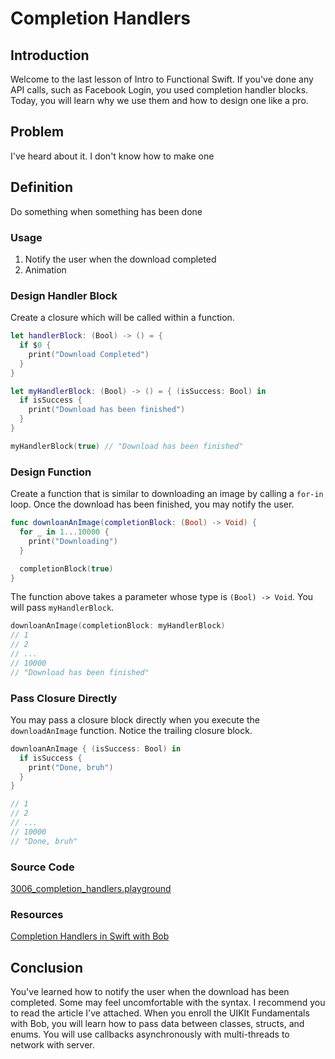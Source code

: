# Completion Handlers

## Introduction
Welcome to the last lesson of Intro to Functional Swift. If you've done any API calls, such as Facebook Login, you used completion handler blocks. Today, you will learn why we use them and how to design one like a pro.

## Problem
I've heard about it. I don't know how to make one

## Definition
Do something when something has been done

### Usage
  1. Notify the user when the download completed
  2. Animation

### Design Handler Block
Create a closure which will be called within a function.

```swift
let handlerBlock: (Bool) -> () = {
  if $0 {
    print("Download Completed")
  }
}

let myHandlerBlock: (Bool) -> () = { (isSuccess: Bool) in
  if isSuccess {
    print("Download has been finished")
  }
}

myHandlerBlock(true) // "Download has been finished"
```

### Design Function
Create a function that is similar to downloading an image by calling a `for-in` loop. Once the download has been finished, you may notify the user.

```swift
func downloanAnImage(completionBlock: (Bool) -> Void) {
  for _ in 1...10000 {
    print("Downloading")
  }

  completionBlock(true)
}
```

The function above takes a parameter whose type is `(Bool) -> Void`. You will pass `myHandlerBlock`.

```swift
downloanAnImage(completionBlock: myHandlerBlock)
// 1
// 2
// ...
// 10000
// "Download has been finished"
```

### Pass Closure Directly
You may pass a closure block directly when you execute the `downloadAnImage` function. Notice the trailing closure block.

```swift
downloanAnImage { (isSuccess: Bool) in
  if isSuccess {
    print("Done, bruh")
  }
}

// 1
// 2
// ...
// 10000
// "Done, bruh"
```

### Source Code
[3006_completion_handlers.playground](https://www.dropbox.com/sh/t47kpcnzuhtgni9/AAA1Yvq52s6XVOFgMLRjOPRka?dl=0)

### Resources
[Completion Handlers in Swift with Bob]

[Completion Handlers in Swift with Bob]: https://blog.bobthedeveloper.io/completion-handlers-in-swift-with-bob-6a2a1a854dc4


## Conclusion
You've learned how to notify the user when the download has been completed. Some may feel uncomfortable with the syntax. I recommend you to read the article I've attached. When you enroll the UIKIt Fundamentals with Bob, you will learn how to pass data between classes, structs, and enums. You will use  callbacks asynchronously with multi-threads to network with server. 

